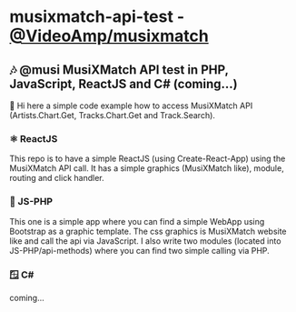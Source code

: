 # musixmatch-api-test - [@VideoAmp/musixmatch]( https://github.com/musixmatch )

## 🎶 @musi MusiXMatch API test in PHP, JavaScript, ReactJS and C# (coming...)

👋 Hi here a simple code example how to access MusiXMatch API (Artists.Chart.Get, Tracks.Chart.Get and Track.Search).

### ⚛️ ReactJS
This repo is to have a simple ReactJS (using Create-React-App) using the MusiXMatch API call.
It has a simple graphics (MusiXMatch like), module, routing and click handler.

### 🐘 JS-PHP
This one is a simple app where you can find a simple WebApp using Bootstrap as a graphic template.
The css graphics is MusiXMatch website like and call the api via JavaScript.
I also write two  modules (located into JS-PHP/api-methods) where you can find two simple calling via PHP.

### 🪟 C#
coming...
